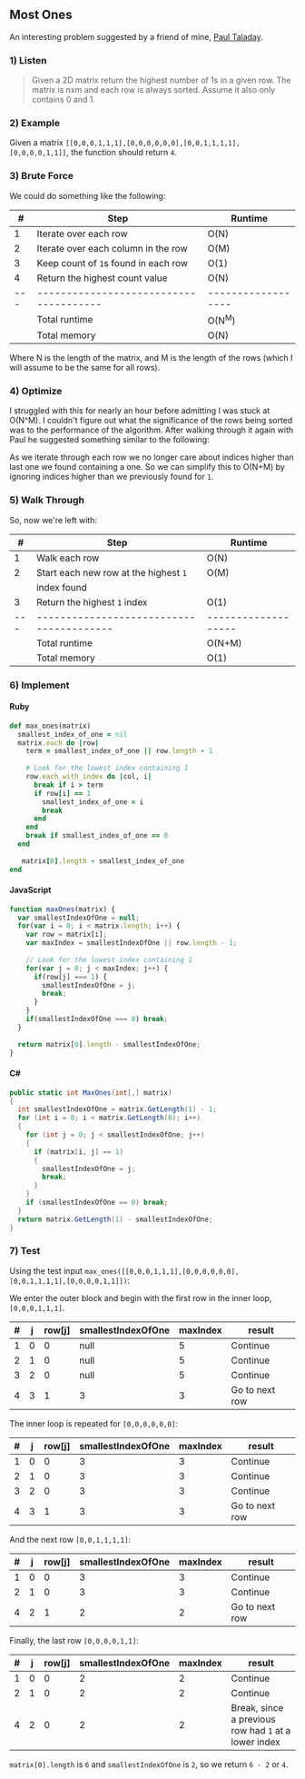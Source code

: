 ## Most Ones
An interesting problem suggested by a friend of mine, [Paul Taladay](https://github.com/PTaladay).

### 1) Listen
> Given a 2D matrix return the highest number of 1s in a given row. The matrix is nxm and each row is always sorted. Assume it also only contains 0 and 1.


### 2) Example
Given a matrix `[[0,0,0,1,1,1],[0,0,0,0,0,0],[0,0,1,1,1,1],[0,0,0,0,1,1]]`, the function should return `4`.


### 3) Brute Force
We could do something like the following:

| # |                 Step                 |     Runtime      |
|---|--------------------------------------|------------------|
| 1 | Iterate over each row                | O(N)             |
| 2 | Iterate over each column in the row  | O(M)             |
| 3 | Keep count of `1`s found in each row | O(1)             |
| 4 | Return the highest count value       | O(N)             |
|---|--------------------------------------|------------------|
|   | Total runtime                        | O(N<sup>M</sup>) |
|   | Total memory                         | O(N)             |

Where N is the length of the matrix, and M is the length of the rows (which I will assume to be the same for all rows).


### 4) Optimize
I struggled with this for nearly an hour before admitting I was stuck at O(N^M). I couldn't figure out what the significance of the rows being sorted was to the performance of the algorithm. After walking through it again with Paul he suggested something similar to the following:

As we iterate through each row we no longer care about indices higher than last one we found containing a one. So we can simplify this to O(N+M) by ignoring indices higher than we previously found for `1`.


### 5) Walk Through
So, now we're left with:

| # |                 Step                   |      Runtime      |
|---|----------------------------------------|-------------------|
| 1 | Walk each row                          | O(N)              |
| 2 | Start each new row at the highest `1`  | O(M)              |
|   | index found                            |                   |
| 3 | Return the highest `1` index           | O(1)              |
|---|----------------------------------------|-------------------|
|   | Total runtime                          | O(N+M)            |
|   | Total memory                           | O(1)              |


### 6) Implement

#### Ruby
```ruby
def max_ones(matrix)
  smallest_index_of_one = nil
  matrix.each do |row|
    term = smallest_index_of_one || row.length - 1
    
    # Look for the lowest index containing 1
    row.each_with_index do |col, i|
      break if i > term
      if row[i] == 1
        smallest_index_of_one = i
        break
      end 
    end
    break if smallest_index_of_one == 0
  end  
  
   matrix[0].length - smallest_index_of_one
end
```

#### JavaScript
```javascript
function maxOnes(matrix) {
  var smallestIndexOfOne = null;
  for(var i = 0; i < matrix.length; i++) {
    var row = matrix[i];
    var maxIndex = smallestIndexOfOne || row.length - 1;
    
    // Look for the lowest index containing 1
    for(var j = 0; j < maxIndex; j++) {
      if(row[j] === 1) {
        smallestIndexOfOne = j;
        break;
      }  
    }
    if(smallestIndexOfOne === 0) break;
  }
  
  return matrix[0].length - smallestIndexOfOne;
}
```

#### C# #
```csharp
public static int MaxOnes(int[,] matrix)
{
  int smallestIndexOfOne = matrix.GetLength(1) - 1;
  for (int i = 0; i < matrix.GetLength(0); i++)
  {
    for (int j = 0; j < smallestIndexOfOne; j++)
    {
      if (matrix[i, j] == 1)
      {
        smallestIndexOfOne = j;
        break;
      }
    }
    if (smallestIndexOfOne == 0) break;
  }
  return matrix.GetLength(1) - smallestIndexOfOne;
}
```

### 7) Test

Using the test input `max_ones([[0,0,0,1,1,1],[0,0,0,0,0,0],[0,0,1,1,1,1],[0,0,0,0,1,1]])`:

We enter the outer block and begin with the first row in the inner loop, `[0,0,0,1,1,1]`.

| # | j | row[j] | smallestIndexOfOne | maxIndex |     result     |
|---|---|--------|--------------------|----------|----------------|
| 1 | 0 |      0 | null               |        5 | Continue       |
| 2 | 1 |      0 | null               |        5 | Continue       |
| 3 | 2 |      0 | null               |        5 | Continue       |
| 4 | 3 |      1 | 3                  |        3 | Go to next row |

The inner loop is repeated for `[0,0,0,0,0,0]`:

| # | j | row[j] | smallestIndexOfOne | maxIndex |     result     |
|---|---|--------|--------------------|----------|----------------|
| 1 | 0 |      0 | 3                  |        3 | Continue       |
| 2 | 1 |      0 | 3                  |        3 | Continue       |
| 3 | 2 |      0 | 3                  |        3 | Continue       |
| 4 | 3 |      1 | 3                  |        3 | Go to next row |

And the next row `[0,0,1,1,1,1]`:

| # | j | row[j] | smallestIndexOfOne | maxIndex |     result     |
|---|---|--------|--------------------|----------|----------------|
| 1 | 0 |      0 | 3                  |        3 | Continue       |
| 2 | 1 |      0 | 3                  |        3 | Continue       |
| 4 | 2 |      1 | 2                  |        2 | Go to next row |

Finally, the last row `[0,0,0,0,1,1]`:

| # | j | row[j] | smallestIndexOfOne | maxIndex |     result     |
|---|---|--------|--------------------|----------|----------------|
| 1 | 0 |      0 | 2                  |        2 | Continue       |
| 2 | 1 |      0 | 2                  |        2 | Continue       |
| 4 | 2 |      0 | 2                  |        2 | Break, since a previous row had `1` at a lower index |

`matrix[0].length` is `6` and `smallestIndexOfOne` is `2`, so we return `6 - 2` or `4`.


